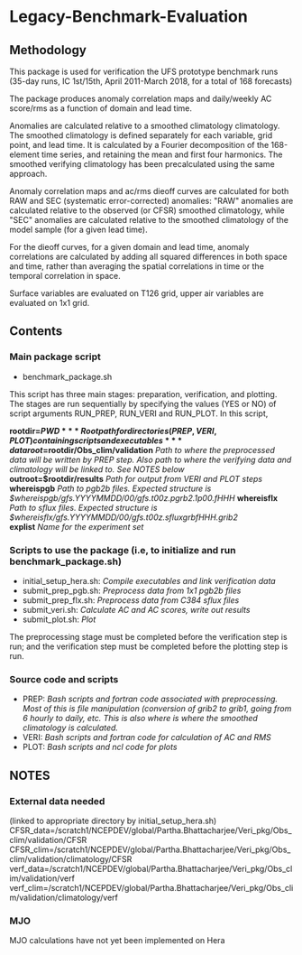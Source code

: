 # Legacy-Benchmark-Evaluation

## Methodology

This package is used for verification the UFS prototype benchmark runs 
(35-day runs, IC 1st/15th, April 2011-March 2018, for a total of 168 forecasts)

The package produces anomaly correlation maps and daily/weekly AC score/rms as a function of domain and lead time. 

Anomalies are calculated relative to a smoothed climatology climatology. 
The smoothed climatology is defined separately for each variable, grid point, and lead time. It is calculated by a Fourier decomposition of the 168-element time series, and retaining the mean and first four harmonics. The smoothed verifying climatology has been precalculated using the same approach.

Anomaly correlation maps and ac/rms dieoff curves are calculated for both RAW and SEC (systematic error-corrected) anomalies: 
"RAW" anomalies are calculated relative to the observed (or CFSR) smoothed climatology, while 
"SEC" anomalies are calculated relative to the smoothed climatology of the model sample (for a given lead time). 

For the dieoff curves, for a given domain and lead time, anomaly correlations are calculated by  adding all squared differences in both space and time, rather than averaging the spatial correlations in time or the temporal correlation in space. 

Surface variables are evaluated on T126 grid, upper air variables are evaluated on 1x1 grid. 

## Contents

### Main package script 

- benchmark_package.sh

This script has three main stages: preparation, verification, and plotting. 
The stages are run sequentially by specifying the values (YES or NO) of script arguments RUN_PREP, RUN_VERI and RUN_PLOT. In this script, 

**rootdir=$PWD**   *Root path for directories (PREP, VERI, PLOT) containing scripts and executables*    
**dataroot=$rootdir/Obs_clim/validation**   *Path to where the preprocessed data will be written by PREP step. Also path to where the verifying data and climatology will be linked to. See NOTES below*   
**outroot=$rootdir/results**  *Path for output from VERI and PLOT steps*   
**whereispgb**  *Path to pgb2b files. Expected structure is $whereispgb/gfs.YYYYMMDD/00/gfs.t00z.pgrb2.1p00.fHHH*
**whereisflx**  *Path to sflux files. Expected structure is $whereisflx/gfs.YYYYMMDD/00/gfs.t00z.sfluxgrbfHHH.grib2*   
**explist**     *Name for the experiment set*   

### Scripts to use the package (i.e, to initialize and run benchmark_package.sh) 

- initial_setup_hera.sh: *Compile executables and link verification data*  
- submit_prep_pgb.sh: *Preprocess data from 1x1 pgb2b files*  
- submit_prep_flx.sh: *Preprocess data from C384 sflux files*  
- submit_veri.sh: *Calculate AC and AC scores, write out results*  
- submit_plot.sh: *Plot*  

The preprocessing stage must be completed before the verification step is run; and the verification step must be completed before the plotting step is run. 

### Source code and scripts

- PREP: *Bash scripts and fortran code associated with preprocessing. Most of this is file manipulation (conversion of grib2 to grib1, going from 6 hourly to daily, etc. This is also where is where the smoothed climatology is calculated.*
- VERI: *Bash scripts and fortran code for calculation of AC and RMS*
- PLOT: *Bash scripts and ncl code for plots*

## NOTES

### External data needed
(linked to appropriate directory by initial_setup_hera.sh)  
CFSR_data=/scratch1/NCEPDEV/global/Partha.Bhattacharjee/Veri_pkg/Obs_clim/validation/CFSR   
CFSR_clim=/scratch1/NCEPDEV/global/Partha.Bhattacharjee/Veri_pkg/Obs_clim/validation/climatology/CFSR  
verf_data=/scratch1/NCEPDEV/global/Partha.Bhattacharjee/Veri_pkg/Obs_clim/validation/verf  
verf_clim=/scratch1/NCEPDEV/global/Partha.Bhattacharjee/Veri_pkg/Obs_clim/validation/climatology/verf  

### MJO 
MJO calculations have not yet been implemented on Hera

